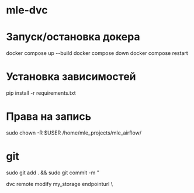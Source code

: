 # mle-dvc

# Запуск/остановка докера
docker compose up --build
docker compose down 
docker compose restart

# Установка зависимостей
pip install -r requirements.txt


# Права на запись 
sudo chown -R $USER /home/mle_projects/mle_airflow/

# git
sudo git add . && sudo git commit -m "











dvc remote modify my_storage endpointurl \ 